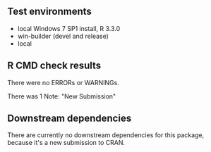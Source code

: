 ## Test environments
* local Windows 7 SP1 install, R 3.3.0
* win-builder (devel and release)
* local 

## R CMD check results
There were no ERRORs or WARNINGs.

There was 1 Note:
"New Submission"

## Downstream dependencies
There are currently no downstream dependencies for this package, because it's
    a new submission to CRAN.